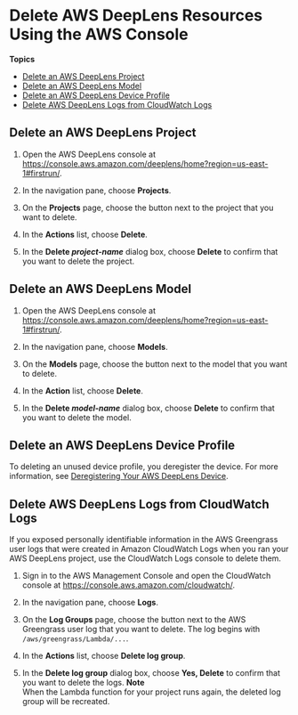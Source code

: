 # Delete AWS DeepLens Resources Using the AWS Console<a name="deeplens-delete-resources-using-console"></a>

**Topics**
+ [Delete an AWS DeepLens Project](#deeplens-delete-project-using-console)
+ [Delete an AWS DeepLens Model](#deeplens-delete-model-using-console)
+ [Delete an AWS DeepLens Device Profile](#deeplens-delete-device-profile-using-console)
+ [Delete AWS DeepLens Logs from CloudWatch Logs](#deeplens-delete-cloudwatch-logs-using-console)

## Delete an AWS DeepLens Project<a name="deeplens-delete-project-using-console"></a>

1. Open the AWS DeepLens console at [https://console\.aws\.amazon\.com/deeplens/home?region=us\-east\-1\#firstrun/](https://console.aws.amazon.com/deeplens/home?region=us-east-1#firstrun)\.

1. In the navigation pane, choose **Projects**\.

1. On the **Projects** page, choose the button next to the project that you want to delete\.

1. In the **Actions** list, choose **Delete**\.

1. In the **Delete *project\-name*** dialog box, choose **Delete** to confirm that you want to delete the project\.

## Delete an AWS DeepLens Model<a name="deeplens-delete-model-using-console"></a>

1. Open the AWS DeepLens console at [https://console\.aws\.amazon\.com/deeplens/home?region=us\-east\-1\#firstrun/](https://console.aws.amazon.com/deeplens/home?region=us-east-1#firstrun)\.

1. In the navigation pane, choose **Models**\.

1. On the **Models** page, choose the button next to the model that you want to delete\.

1. In the **Action** list, choose **Delete**\.

1. In the **Delete *model\-name*** dialog box, choose **Delete** to confirm that you want to delete the model\.

## Delete an AWS DeepLens Device Profile<a name="deeplens-delete-device-profile-using-console"></a>

 To deleting an unused device profile, you deregister the device\. For more information, see [Deregistering Your AWS DeepLens Device](deeplens-deregister-device.md)\. 

## Delete AWS DeepLens Logs from CloudWatch Logs<a name="deeplens-delete-cloudwatch-logs-using-console"></a>

If you exposed personally identifiable information in the AWS Greengrass user logs that were created in Amazon CloudWatch Logs when you ran your AWS DeepLens project, use the CloudWatch Logs console to delete them\. 

1. Sign in to the AWS Management Console and open the CloudWatch console at [https://console\.aws\.amazon\.com/cloudwatch/](https://console.aws.amazon.com/cloudwatch/)\.

1. In the navigation pane, choose **Logs**\.

1. On the **Log Groups** page, choose the button next to the AWS Greengrass user log that you want to delete\. The log begins with `/aws/greengrass/Lambda/...`\.

1. In the **Actions** list, choose **Delete log group**\.

1. In the **Delete log group** dialog box, choose **Yes, Delete** to confirm that you want to delete the logs\.
**Note**  
When the Lambda function for your project runs again, the deleted log group will be recreated\. 